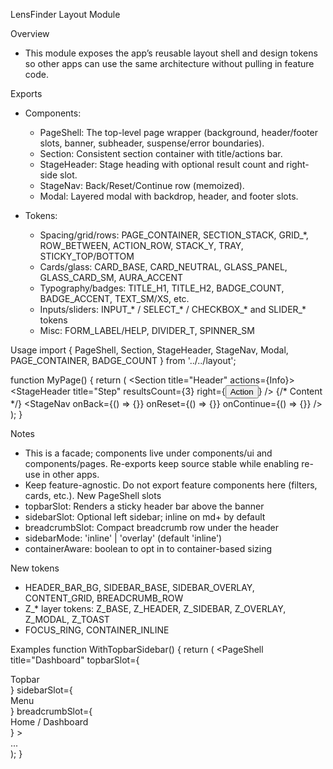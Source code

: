 LensFinder Layout Module

Overview
- This module exposes the app’s reusable layout shell and design tokens so other apps can use the same architecture without pulling in feature code.

Exports
- Components:
  - PageShell: The top-level page wrapper (background, header/footer slots, banner, subheader, suspense/error boundaries).
  - Section: Consistent section container with title/actions bar.
  - StageHeader: Stage heading with optional result count and right-side slot.
  - StageNav: Back/Reset/Continue row (memoized).
  - Modal: Layered modal with backdrop, header, and footer slots.

- Tokens:
  - Spacing/grid/rows: PAGE_CONTAINER, SECTION_STACK, GRID_*, ROW_BETWEEN, ACTION_ROW, STACK_Y, TRAY, STICKY_TOP/BOTTOM
  - Cards/glass: CARD_BASE, CARD_NEUTRAL, GLASS_PANEL, GLASS_CARD_SM, AURA_ACCENT
  - Typography/badges: TITLE_H1, TITLE_H2, BADGE_COUNT, BADGE_ACCENT, TEXT_SM/XS, etc.
  - Inputs/sliders: INPUT_* / SELECT_* / CHECKBOX_* and SLIDER_* tokens
  - Misc: FORM_LABEL/HELP, DIVIDER_T, SPINNER_SM

Usage
import { PageShell, Section, StageHeader, StageNav, Modal, PAGE_CONTAINER, BADGE_COUNT } from '../../layout';

function MyPage() {
  return (
    <PageShell title="Example">
      <Section title="Header" actions={<span className={BADGE_COUNT}>Info</span>}>
        <StageHeader title="Step" resultsCount={3} right={<button>Action</button>} />
        {/* Content */}
        <StageNav onBack={() => {}} onReset={() => {}} onContinue={() => {}} />
      </Section>
    </PageShell>
  );
}

Notes
- This is a facade; components live under components/ui and components/pages. Re-exports keep source stable while enabling re-use in other apps.
- Keep feature-agnostic. Do not export feature components here (filters, cards, etc.).
New PageShell slots
- topbarSlot: Renders a sticky header bar above the banner
- sidebarSlot: Optional left sidebar; inline on md+ by default
- breadcrumbSlot: Compact breadcrumb row under the header
- sidebarMode: 'inline' | 'overlay' (default 'inline')
- containerAware: boolean to opt in to container-based sizing

New tokens
- HEADER_BAR_BG, SIDEBAR_BASE, SIDEBAR_OVERLAY, CONTENT_GRID, BREADCRUMB_ROW
- Z_* layer tokens: Z_BASE, Z_HEADER, Z_SIDEBAR, Z_OVERLAY, Z_MODAL, Z_TOAST
- FOCUS_RING, CONTAINER_INLINE

Examples
function WithTopbarSidebar() {
  return (
    <PageShell
      title="Dashboard"
      topbarSlot={<div>Topbar</div>}
      sidebarSlot={<nav>Menu</nav>}
      breadcrumbSlot={<nav aria-label="Breadcrumb">Home / Dashboard</nav>}
    >
      <Section title="Content">...</Section>
    </PageShell>
  );
}
